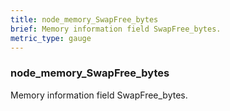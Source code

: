 ```yaml
---
title: node_memory_SwapFree_bytes
brief: Memory information field SwapFree_bytes.
metric_type: gauge
---
```

### node_memory_SwapFree_bytes

Memory information field SwapFree_bytes.